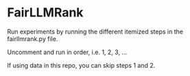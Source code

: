 # FairLLMRank

Run experiments by running the different itemized steps in the fairllmrank.py file.

Uncomment and run in order, i.e. 1, 2, 3, ...

If using data in this repo, you can skip steps 1 and 2.
